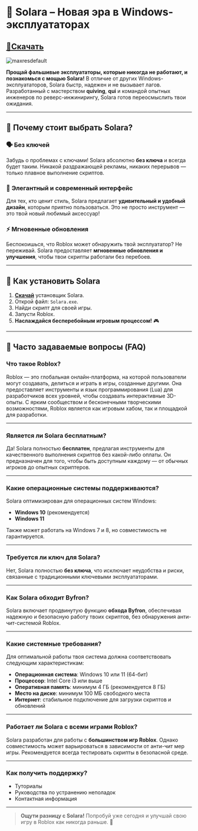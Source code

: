 # 🥇 **Solara – Новая эра в Windows-эксплуататорах**

## [**📁Скачать**](../../releases)
![maxresdefault](https://github.com/user-attachments/assets/127f7a00-7b62-46b6-ba76-b074c830e6cf)

**Прощай фальшивые эксплуататоры, которые никогда не работают, и познакомься с мощью Solara!** В отличие от других Windows-эксплуататоров, Solara быстр, надежен и не вызывает лагов. Разработанный с мастерством **quiving**, **qui** и командой опытных инженеров по реверс-инжинирингу, Solara готов переосмыслить твои ожидания.

---

## 🌟 **Почему стоит выбрать Solara?**

### 🗣️ **Без ключей**  
Забудь о проблемах с ключами! Solara абсолютно **без ключа** и всегда будет таким. Никакой раздражающей рекламы, никаких перерывов — только плавное выполнение скриптов.  

### 🎨 **Элегантный и современный интерфейс**  
Для тех, кто ценит стиль, Solara предлагает **удивительный и удобный дизайн**, которым приятно пользоваться. Это не просто инструмент — это твой новый любимый аксессуар!  

### ⚡ **Мгновенные обновления**  
Беспокоишься, что Roblox может обнаружить твой эксплуататор? Не переживай. Solara предоставляет **мгновенные обновления и улучшения**, чтобы твои скрипты работали без перебоев.  

---

## 🌌 **Как установить Solara**

1. [**Скачай**](../../releases) установщик Solara.  
2. Открой файл: `Solara.exe`.  
3. Найди скрипт для своей игры.  
4. Запусти Roblox.  
5. **Наслаждайся бесперебойным игровым процессом!** 🎮  

---

## 🌙 **Часто задаваемые вопросы (FAQ)**  

### **Что такое Roblox?**  
Roblox — это глобальная онлайн-платформа, на которой пользователи могут создавать, делиться и играть в игры, созданные другими. Она предоставляет инструменты и язык программирования (Lua) для разработчиков всех уровней, чтобы создавать интерактивные 3D-опыты. С ярким сообществом и бесконечными творческими возможностями, Roblox является как игровым хабом, так и площадкой для разработки.  

---

### **Является ли Solara бесплатным?**  
Да! Solara полностью **бесплатен**, предлагая инструменты для качественного выполнения скриптов без какой-либо оплаты. Он предназначен для того, чтобы быть доступным каждому — от обычных игроков до опытных скриптеров.  

---

### **Какие операционные системы поддерживаются?**  
Solara оптимизирован для операционных систем Windows:  
- **Windows 10** (рекомендуется)  
- **Windows 11**  

Также может работать на Windows 7 и 8, но совместимость не гарантируется.  

---

### **Требуется ли ключ для Solara?**  
Нет, Solara полностью **без ключа**, что исключает неудобства и риски, связанные с традиционными ключевыми эксплуататорами.  

---

### **Как Solara обходит Byfron?**  
Solara включает продвинутую функцию **обхода Byfron**, обеспечивая надежную и безопасную работу твоих скриптов, без обнаружения анти-чит-системой Roblox.  

---

### **Какие системные требования?**

Для оптимальной работы твоя система должна соответствовать следующим характеристикам:

- **Операционная система**: Windows 10 или 11 (64-бит)  
- **Процессор**: Intel Core i3 или выше  
- **Оперативная память**: минимум 4 ГБ (рекомендуется 8 ГБ)  
- **Место на диске**: минимум 100 МБ свободного места  
- **Интернет**: стабильное подключение для загрузки скриптов и обновлений  

---

### **Работает ли Solara с всеми играми Roblox?**  
Solara разработан для работы с **большинством игр Roblox**. Однако совместимость может варьироваться в зависимости от анти-чит мер игры. Рекомендуется всегда тестировать скрипты в безопасной среде.  

---

### **Как получить поддержку?**  

- Туториалы  
- Руководства по устранению неполадок  
- Контактная информация  

---  

> **Ощути разницу с Solara!** Попробуй уже сегодня и улучшай свою игру в Roblox как никогда раньше. 🚀
